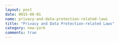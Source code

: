 ```yaml
---
layout: post
date: 0015-06-01
name: privacy-and-data-protection-related-laws
title: "Privacy and Data Protection-related Laws"
category: new-york
comments: true
---
```



